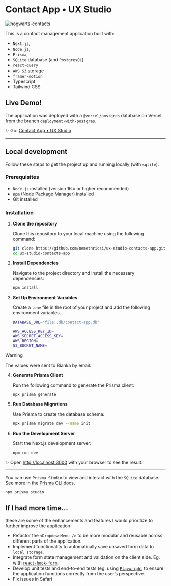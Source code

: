 # Contact App • UX Studio

![hogwarts-contacts](https://github.com/user-attachments/assets/128c97a8-c771-4a52-a908-1f916450d3d0)

This is a contact management application built with:

- `Next.js`,
- `Node.js`,
- `Prisma`,
- `SQLite` database (and `PostgresQL`)
- `react-query`
- `AWS S3` storage
- `framer-motion`
- Typescript
- Tailwind CSS

## Live Demo!

The application was deployed with a `@vercel/postgres` database on Vercel from the branch [`deployment-with-postgres`](https://github.com/nemethricsi/ux-studio-contacts-app/tree/deployment-with-postgres).

✨
Go: [Contact App • UX Studio](https://ux-studio-contact.vercel.app)

---

## Local development

Follow these steps to get the project up and running locally (with `sqlite`):

### Prerequisites

- `Node.js` installed (version 16.x or higher recommended)
- `npm` (Node Package Manager) installed
- Git installed

### Installation

1. **Clone the repository**

   Clone this repository to your local machine using the following command:

   ```bash
   git clone https://github.com/nemethricsi/ux-studio-contacts-app.git
   cd ux-studio-contacts-app
   ```

2. **Install Dependencies**

   Navigate to the project directory and install the necessary dependencies:

   ```bash
   npm install
   ```

3. **Set Up Environment Variables**

   Create a `.env` file in the root of your project and add the following environment variables.

   ```bash
   DATABASE_URL="file:.db/contact-app.db"

   AWS_ACCESS_KEY_ID=
   AWS_SECRET_ACCESS_KEY=
   AWS_REGION=
   S3_BUCKET_NAME=
   ```

> [!WARNING]  
> The values were sent to Bianka by email.

4. **Generate Prisma Client**

   Run the following command to generate the Prisma client:

   ```bash
   npx prisma generate
   ```

5. **Run Database Migrations**

   Use Prisma to create the database schema:

   ```bash
   npx prisma migrate dev --name init
   ```

6. **Run the Development Server**

   Start the Next.js development server:

   ```bash
   npm run dev
   ```

✨
Open [http://localhost:3000](http://localhost:3000) with your browser to see the result.

---

You can use `Prisma Studio` to view and interact with the `SQLite` database. See more in the [Prisma CLI docs](https://www.prisma.io/docs/orm/reference/prisma-cli-reference).

```bash
npx prisma studio
```

## If I had more time...

these are some of the enhancements and features I would prioritize to further improve the application

- Refactor the `<DropdownMenu />` to be more modular and reusable across different parts of the application.
- Implement functionality to automatically save unsaved form data to `local storage`.
- Integrate form state management and validation on the client side. Eg. with [`react-hook-form`](https://react-hook-form.com/).
- Develop unit tests and end-to-end tests (eg. using [`Playwright`](https://playwright.dev/) to ensure the application functions correctly from the user’s perspective.
- Fix issues in Safari
